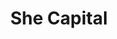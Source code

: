 ---
layout: firm_page
title: "She Capital"
id: "shecapital.vc"
permalink: "/shecapitalshecapital.vc/"
website: "https://www.shecapital.vc"
offices: "New Delhi (India)"
investment_stages: "Pre-Series A, Series A, Series B"
portfolio_companies: "ellementry, Redesyn, Yatrikart, The Baker's Dozen, Hair Originals, BrainSightAI, Samosa Singh, Yuva Kabaddi, Amama, NovaNova, Clovia, Spark Studio, Trezi, Instruo"
portfolio_link: "https://www.shecapital.vc/portfolio.php"
investment_markets: "Female Founder (Consumer Tech)"
founded_year: "2018"
description: "She Capital is a venture capital firm that invests in diverse teams, particularly female founders, across India. They provide financial support, strategic guidance, and a collaborative network to help turn groundbreaking concepts into thriving businesses, emphasizing ethical practices and social responsibility."
linkedin: "https://www.linkedin.com/company/she-capital/about/"
twitter: "https://twitter.com/she_capital"
instagram: "https://www.instagram.com/she_capital/?igshid=1n3xeq7y9fhq2"
team_page: "https://www.shecapital.vc/team.php"
investor_type: "Venture Capital"
crunchbase: "https://www.crunchbase.com/organization/she-capital-f03a"
pitchbook: "https://pitchbook.com/profiles/investor/416548-27"

# SEO Optimization
meta_title: "She Capital - VC Firm - projectstartups.com"
meta_description: "She Capital, She Capital is a venture capital firm that invests in diverse teams, particularly female founders, across India. They provide financial support, strat..."
meta_keywords: "She Capital, Female Founder (Consumer Tech), VC firm, venture capital, startup investor, projectstartups.com"
canonical_url: "https://vc.projectstartups.com/shecapitalshecapital.vc/"
---